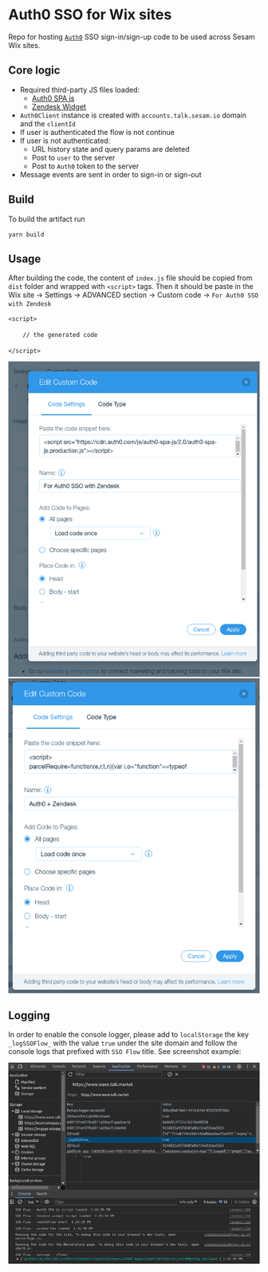# Auth0 SSO for Wix sites

Repo for hosting [`Auth0`](https://auth0.com) SSO sign-in/sign-up code to be used across Sesam Wix sites.

## Core logic

- Required third-party JS files loaded:
    - [Auth0 SPA js](https://static.zdassets.com/ekr/snippet.js?key=eb7f5552-be33-4b0f-a55d-ce9a8a7aa975)
    - [Zendesk Widget](https://cdn.auth0.com/js/auth0-spa-js/2.0/auth0-spa-js.production.js)
- `Auth0Client` instance is created with `accounts.talk.sesam.io` domain and the `clientId`
- If user is authenticated the flow is not continue
- If user is not authenticated:
    - URL history state and query params are deleted
    - Post to `user` to the server 
    - Post to `Auth0` token to the server
- Message events are sent in order to sign-in or sign-out

## Build

To build the artifact run

```
yarn build
```

## Usage

After building the code, the content of `index.js` file should be copied from `dist` folder and wrapped with `<script>` tags. Then it should be paste in the Wix site -> Settings -> ADVANCED section -> Custom code -> `For Auth0 SSO with Zendesk `

```
<script>

    // the generated code

</script>
```

![Alt text](<src/assets/screenshot1.png>)
![Alt text](<src/assets//custom-code-example.png>)


## Logging

In order to enable the console logger, please add to `localStorage` the key `_logSSOFlow_` with the value `true` under the site domain and follow the console logs that prefixed with `SSO Flow` title. See screenshot example:


![Alt text](<src/assets/logger-example.png>)
